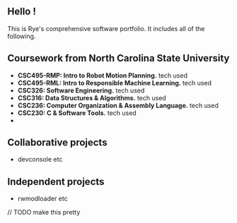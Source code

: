 ## Hello !
This is Rye's comprehensive software portfolio. It includes all of the following.

## Coursework from North Carolina State University
* **CSC495-RMP: Intro to Robot Motion Planning.** tech used
* **CSC495-RML: Intro to Responsible Machine Learning.** tech used
* **CSC326: Software Engineering.** tech used
* **CSC316: Data Structures & Algorithms.** tech used
* **CSC236: Computer Organization & Assembly Language.** tech used
* **CSC230: C & Software Tools.** tech used
* 

## Collaborative projects
* devconsole etc

## Independent projects
- rwmodloader etc

// TODO make this pretty

<!--
projects https://docs.google.com/document/d/1cPU6ozPMYfJz1ZZkQZQCYjD_Wg_1h71oSBGFBj_vXCY/edit?tab=t.0
RML https://drive.google.com/drive/folders/1hyRtcdDmmC9WBEOIVyvu5RqJDz3Hfj22

describe tech used for each
-->

